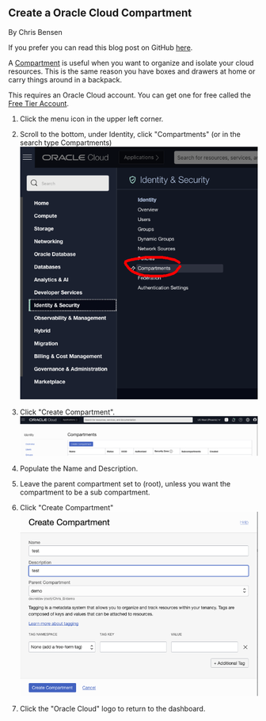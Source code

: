 ## Create a Oracle Cloud Compartment

By Chris Bensen

If you prefer you can read this blog post on GitHub [here](TODO).


A [Compartment](https://docs.cloud.oracle.com/iaas/Content/Identity/Tasks/managingcompartments.htm) is useful when you want to organize and isolate your cloud resources. This is the same reason you have boxes and drawers at home or carry things around in a backpack.

This requires an Oracle Cloud account. You can get one for free called the [Free Tier Account](TODO).

1. Click the menu icon in the upper left corner.

1. Scroll to the bottom, under Identity, click "Compartments" (or in the search type Compartments)
   ![](images/CompartmentMenu.png)

1. Click "Create Compartment".
   ![](images/CreateCompartment.png)

1. Populate the Name and Description.

1. Leave the parent compartment set to (root), unless you want the compartment to be a sub compartment.

1. Click "Create Compartment"
   ![](images/CreateCompartmentForm.png)

1. Click the "Oracle Cloud" logo to return to the dashboard.
